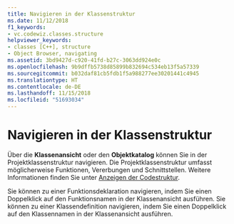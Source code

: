 ```yaml
---
title: Navigieren in der Klassenstruktur
ms.date: 11/12/2018
f1_keywords:
- vc.codewiz.classes.structure
helpviewer_keywords:
- classes [C++], structure
- Object Browser, navigating
ms.assetid: 3bd9427d-c920-41fd-b27c-3063dd924e0c
ms.openlocfilehash: 9b9dffb5738d85899b832694c534eb13f5a57339
ms.sourcegitcommit: b032daf81cb5fdb1f5a988277ee30201441c4945
ms.translationtype: HT
ms.contentlocale: de-DE
ms.lasthandoff: 11/15/2018
ms.locfileid: "51693034"
---
```

# <a name="navigate-the-class-structure"></a>Navigieren in der Klassenstruktur

Über die **Klassenansicht** oder den **Objektkatalog** können Sie in der Projektklassenstruktur navigieren. Die Projektklassenstruktur umfasst möglicherweise Funktionen, Vererbungen und Schnittstellen. Weitere Informationen finden Sie unter [Anzeigen der Codestruktur](/visualstudio/ide/viewing-the-structure-of-code).

Sie können zu einer Funktionsdeklaration navigieren, indem Sie einen Doppelklick auf den Funktionsnamen in der Klassenansicht ausführen. Sie können zu einer Klassendefinition navigieren, indem Sie einen Doppelklick auf den Klassennamen in der Klassenansicht ausführen.
